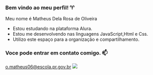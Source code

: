 ### Bem vindo ao meu perfil! ♈
Meu nome é Matheus Dela Rosa de Oliveira 

- Estou estudando na plataforma Alura.
- Estou me desenvolvendo nas linguagens JavaScript,Html e Css.
- Utilizo este espaço  para a organização e compartilhamento.

### Voce pode entrar em contato comigo. 📫

o.matheus06@escola.pr.gov.br
![](https://media.tenor.com/i1rsgMyOFgcAAAAd/cat-cat-love.gif)
